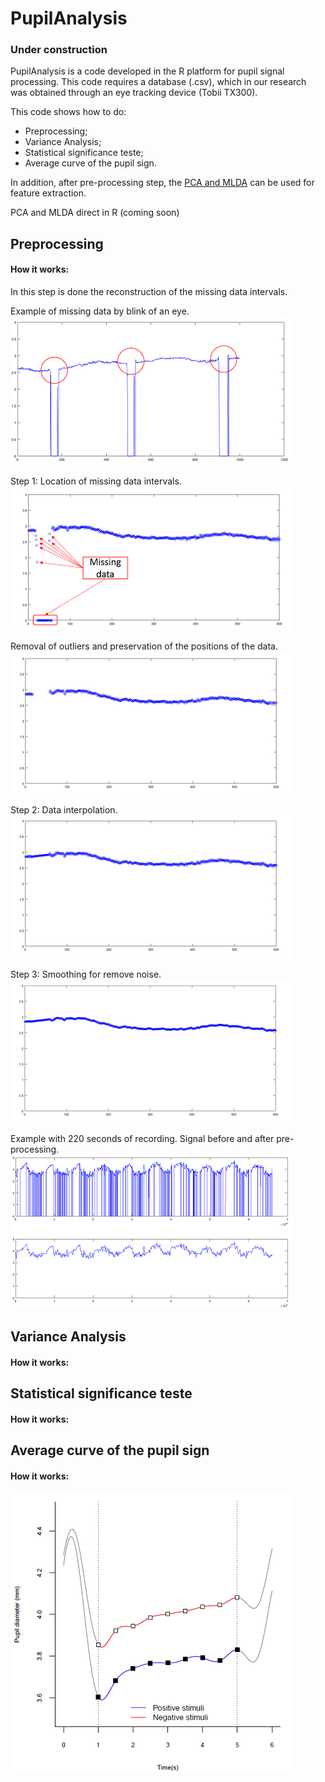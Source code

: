 # PupilAnalysis
### Under construction

PupilAnalysis is a code developed in the R platform for pupil signal processing.
This code requires a database (.csv), which in our research was obtained through an eye tracking device (Tobii TX300).

This code shows how to do:
- Preprocessing;
- Variance Analysis;
- Statistical significance teste;
- Average curve of the pupil sign.

In addition, after pre-processing step, the [PCA and MLDA](https://github.com/IPL-FEI/SiProcess) can be used for feature extraction.

PCA and MLDA direct in R (coming soon)

## Preprocessing
#### How it works:

In this step is done the reconstruction of the missing data intervals.

Example of missing data by blink of an eye.
![Image](scr/MissingData.png)

Step 1: Location of missing data intervals.
![Image](scr/Pre0.png)

Removal of outliers and preservation of the positions of the data.
![Image](scr/Pre1.png)

Step 2: Data interpolation.
![Image](scr/Pre2.png)

Step 3: Smoothing for remove noise.
![Image](scr/Pre3.png)

Example with 220 seconds of recording. Signal before and after pre-processing.
![Image](scr/Pre4.png)


## Variance Analysis
#### How it works:

## Statistical significance teste
#### How it works:

## Average curve of the pupil sign
#### How it works:

![Image](scr/AverageCurve.png)

